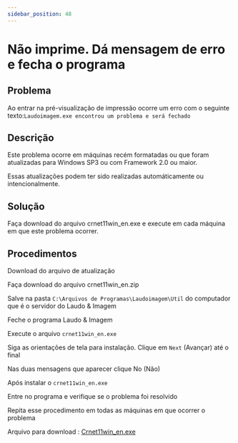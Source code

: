 ```yaml
---
sidebar_position: 48
---
```


# Não imprime. Dá mensagem de erro e fecha o programa

## Problema

Ao entrar na pré-visualização de impressão ocorre um erro com o
seguinte texto:`Laudoimagem.exe encontrou um problema e será
fechado`

## Descrição

Este problema ocorre em máquinas recém formatadas ou que foram
atualizadas para Windows SP3 ou com Framework 2.0 ou maior.

Essas atualizações podem ter sido realizadas automáticamente ou
intencionalmente.

## Solução

Faça download do arquivo crnet11win_en.exe e execute em cada máquina
em que este problema ocorrer.

## Procedimentos

Download do arquivo de atualização

Faça download do arquivo crnet11win_en.zip

Salve na pasta `C:\Arquivos de Programas\Laudoimagem\Util` do
computador que é o servidor do Laudo & Imagem

Feche o programa Laudo & Imagem

Execute o arquivo `crnet11win_en.exe`

Siga as orientações de tela para instalação. Clique em `Next`
(Avançar) até o final

Nas duas mensagens que aparecer clique No (Não)

Após instalar o `crnet11win_en.exe`

Entre no programa e verifique se o problema foi resolvido

Repita esse procedimento em todas as máquinas em que ocorrer o
problema

Arquivo para download :
[Crnet11win_en.exe](http://suporte.laudoimagem.com.br/download/Crnet11win_en.exe)